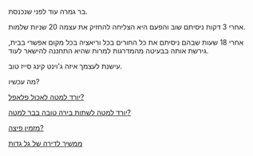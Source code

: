 ﻿בר גמרה עוד לפני שנכנסת.

אחרי 3 דקות ניסיתם שוב והפעם היא הצליחה להחזיק את עצמה 20 שניות שלמות.

אחרי 18 שעות שבהם ניסיתם את כל החורים בכל וריאציה בכל מקום אפשרי בבית,
גירשת אותה בבעיטה מהמדרגות למרות שהיא התחננה להישאר לעוד.

עישנת לעצמך איזה ג'וינט קינג סייז טוב.

מה עכשיו?

[יורד למטה לאכול פלאפל?](falafel/falafel.md)

[יורד למטה לשתות בירה טובה בבר למטה?](beer/beer.md)

[מזמין פיצה?](pizza/pizza.md)

[ממשיך לדירה של גל גדות](gal/gal.md)

